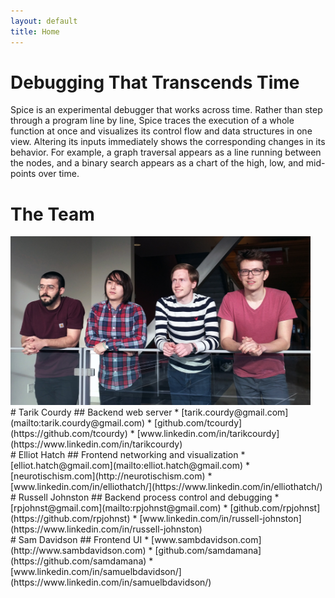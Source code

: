 ```yaml
---
layout: default
title: Home
---
```


# Debugging That Transcends Time

Spice is an experimental debugger that works across time. Rather than step through a program line by line, Spice traces the execution of a whole function at once and visualizes its control flow and data structures in one view. Altering its inputs immediately shows the corresponding changes in its behavior. For example, a graph traversal appears as a line running between the nodes, and a binary search appears as a chart of the high, low, and mid-points over time.

# The Team

<img src="images/team.jpg" width="480" height="270">

<div class="profile" markdown="1">
# Tarik Courdy
## Backend web server
* [tarik.courdy@gmail.com](mailto:tarik.courdy@gmail.com)
* [github.com/tcourdy](https://github.com/tcourdy)
* [www.linkedin.com/in/tarikcourdy](https://www.linkedin.com/in/tarikcourdy)
</div>

<div class="profile" markdown="1">
# Elliot Hatch
## Frontend networking and visualization
* [elliot.hatch@gmail.com](mailto:elliot.hatch@gmail.com)
* [neurotischism.com](http://neurotischism.com)
* [www.linkedin.com/in/elliothatch/](https://www.linkedin.com/in/elliothatch/)
</div>

<div class="profile" markdown="1">
# Russell Johnston
## Backend process control and debugging
* [rpjohnst@gmail.com](mailto:rpjohnst@gmail.com)
* [github.com/rpjohnst](https://github.com/rpjohnst)
* [www.linkedin.com/in/russell-johnston](https://www.linkedin.com/in/russell-johnston)
</div>

<div class="profile" markdown="1">
# Sam Davidson
## Frontend UI
* [www.sambdavidson.com](http://www.sambdavidson.com)
* [github.com/samdamana](https://github.com/samdamana)
* [www.linkedin.com/in/samuelbdavidson/](https://www.linkedin.com/in/samuelbdavidson/)
</div>
